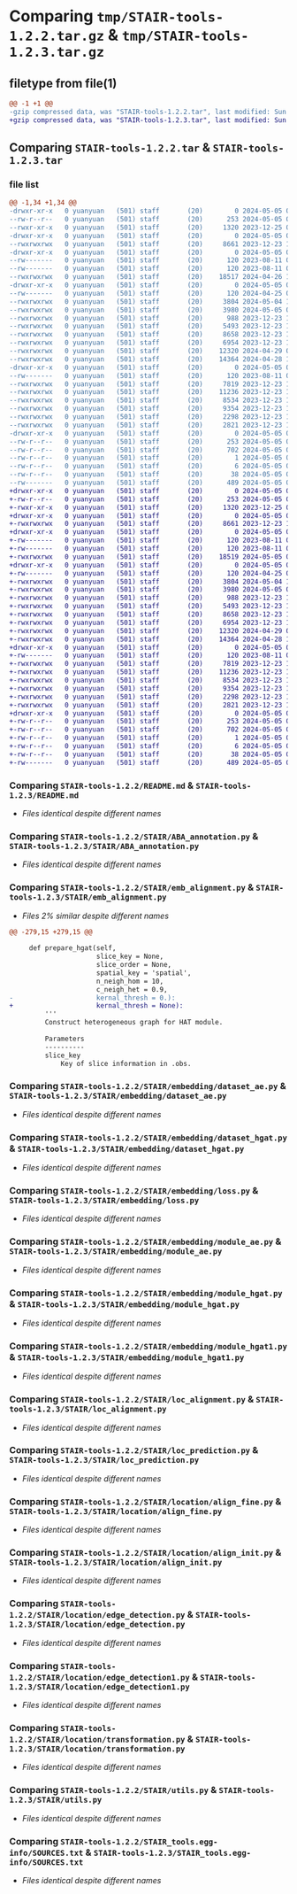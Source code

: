 # Comparing `tmp/STAIR-tools-1.2.2.tar.gz` & `tmp/STAIR-tools-1.2.3.tar.gz`

## filetype from file(1)

```diff
@@ -1 +1 @@
-gzip compressed data, was "STAIR-tools-1.2.2.tar", last modified: Sun May  5 05:48:49 2024, max compression
+gzip compressed data, was "STAIR-tools-1.2.3.tar", last modified: Sun May  5 07:24:47 2024, max compression
```

## Comparing `STAIR-tools-1.2.2.tar` & `STAIR-tools-1.2.3.tar`

### file list

```diff
@@ -1,34 +1,34 @@
-drwxr-xr-x   0 yuanyuan   (501) staff       (20)        0 2024-05-05 05:48:49.110392 STAIR-tools-1.2.2/
--rw-r--r--   0 yuanyuan   (501) staff       (20)      253 2024-05-05 05:48:49.110134 STAIR-tools-1.2.2/PKG-INFO
--rwxr-xr-x   0 yuanyuan   (501) staff       (20)     1320 2023-12-25 02:00:08.000000 STAIR-tools-1.2.2/README.md
-drwxr-xr-x   0 yuanyuan   (501) staff       (20)        0 2024-05-05 05:48:49.105486 STAIR-tools-1.2.2/STAIR/
--rwxrwxrwx   0 yuanyuan   (501) staff       (20)     8661 2023-12-23 11:23:09.000000 STAIR-tools-1.2.2/STAIR/ABA_annotation.py
-drwxr-xr-x   0 yuanyuan   (501) staff       (20)        0 2024-05-05 05:48:49.105811 STAIR-tools-1.2.2/STAIR/ABAanno/
--rw-------   0 yuanyuan   (501) staff       (20)      120 2023-08-11 07:05:03.000000 STAIR-tools-1.2.2/STAIR/ABAanno/__init__.py
--rw-------   0 yuanyuan   (501) staff       (20)      120 2023-08-11 07:05:03.000000 STAIR-tools-1.2.2/STAIR/__init__.py
--rwxrwxrwx   0 yuanyuan   (501) staff       (20)    18517 2024-04-26 11:02:07.000000 STAIR-tools-1.2.2/STAIR/emb_alignment.py
-drwxr-xr-x   0 yuanyuan   (501) staff       (20)        0 2024-05-05 05:48:49.107712 STAIR-tools-1.2.2/STAIR/embedding/
--rw-------   0 yuanyuan   (501) staff       (20)      120 2024-04-25 02:41:10.000000 STAIR-tools-1.2.2/STAIR/embedding/__init__.py
--rwxrwxrwx   0 yuanyuan   (501) staff       (20)     3804 2024-05-04 11:27:47.000000 STAIR-tools-1.2.2/STAIR/embedding/dataset_ae.py
--rwxrwxrwx   0 yuanyuan   (501) staff       (20)     3980 2024-05-05 05:48:21.000000 STAIR-tools-1.2.2/STAIR/embedding/dataset_hgat.py
--rwxrwxrwx   0 yuanyuan   (501) staff       (20)      988 2023-12-23 11:23:12.000000 STAIR-tools-1.2.2/STAIR/embedding/loss.py
--rwxrwxrwx   0 yuanyuan   (501) staff       (20)     5493 2023-12-23 11:23:12.000000 STAIR-tools-1.2.2/STAIR/embedding/module_ae.py
--rwxrwxrwx   0 yuanyuan   (501) staff       (20)     8658 2023-12-23 11:23:12.000000 STAIR-tools-1.2.2/STAIR/embedding/module_hgat.py
--rwxrwxrwx   0 yuanyuan   (501) staff       (20)     6954 2023-12-23 11:23:12.000000 STAIR-tools-1.2.2/STAIR/embedding/module_hgat1.py
--rwxrwxrwx   0 yuanyuan   (501) staff       (20)    12320 2024-04-29 06:21:03.000000 STAIR-tools-1.2.2/STAIR/loc_alignment.py
--rwxrwxrwx   0 yuanyuan   (501) staff       (20)    14364 2024-04-28 11:59:13.000000 STAIR-tools-1.2.2/STAIR/loc_prediction.py
-drwxr-xr-x   0 yuanyuan   (501) staff       (20)        0 2024-05-05 05:48:49.109344 STAIR-tools-1.2.2/STAIR/location/
--rw-------   0 yuanyuan   (501) staff       (20)      120 2023-08-11 07:05:03.000000 STAIR-tools-1.2.2/STAIR/location/__init__.py
--rwxrwxrwx   0 yuanyuan   (501) staff       (20)     7819 2023-12-23 11:23:12.000000 STAIR-tools-1.2.2/STAIR/location/align_fine.py
--rwxrwxrwx   0 yuanyuan   (501) staff       (20)    11236 2023-12-23 11:23:13.000000 STAIR-tools-1.2.2/STAIR/location/align_init.py
--rwxrwxrwx   0 yuanyuan   (501) staff       (20)     8534 2023-12-23 11:23:13.000000 STAIR-tools-1.2.2/STAIR/location/edge_detection.py
--rwxrwxrwx   0 yuanyuan   (501) staff       (20)     9354 2023-12-23 11:23:13.000000 STAIR-tools-1.2.2/STAIR/location/edge_detection1.py
--rwxrwxrwx   0 yuanyuan   (501) staff       (20)     2298 2023-12-23 11:23:13.000000 STAIR-tools-1.2.2/STAIR/location/transformation.py
--rwxrwxrwx   0 yuanyuan   (501) staff       (20)     2821 2023-12-23 11:23:13.000000 STAIR-tools-1.2.2/STAIR/utils.py
-drwxr-xr-x   0 yuanyuan   (501) staff       (20)        0 2024-05-05 05:48:49.109939 STAIR-tools-1.2.2/STAIR_tools.egg-info/
--rw-r--r--   0 yuanyuan   (501) staff       (20)      253 2024-05-05 05:48:49.000000 STAIR-tools-1.2.2/STAIR_tools.egg-info/PKG-INFO
--rw-r--r--   0 yuanyuan   (501) staff       (20)      702 2024-05-05 05:48:49.000000 STAIR-tools-1.2.2/STAIR_tools.egg-info/SOURCES.txt
--rw-r--r--   0 yuanyuan   (501) staff       (20)        1 2024-05-05 05:48:49.000000 STAIR-tools-1.2.2/STAIR_tools.egg-info/dependency_links.txt
--rw-r--r--   0 yuanyuan   (501) staff       (20)        6 2024-05-05 05:48:49.000000 STAIR-tools-1.2.2/STAIR_tools.egg-info/top_level.txt
--rw-r--r--   0 yuanyuan   (501) staff       (20)       38 2024-05-05 05:48:49.110442 STAIR-tools-1.2.2/setup.cfg
--rw-------   0 yuanyuan   (501) staff       (20)      489 2024-05-05 05:48:41.000000 STAIR-tools-1.2.2/setup.py
+drwxr-xr-x   0 yuanyuan   (501) staff       (20)        0 2024-05-05 07:24:47.221502 STAIR-tools-1.2.3/
+-rw-r--r--   0 yuanyuan   (501) staff       (20)      253 2024-05-05 07:24:47.221194 STAIR-tools-1.2.3/PKG-INFO
+-rwxr-xr-x   0 yuanyuan   (501) staff       (20)     1320 2023-12-25 02:00:08.000000 STAIR-tools-1.2.3/README.md
+drwxr-xr-x   0 yuanyuan   (501) staff       (20)        0 2024-05-05 07:24:47.216073 STAIR-tools-1.2.3/STAIR/
+-rwxrwxrwx   0 yuanyuan   (501) staff       (20)     8661 2023-12-23 11:23:09.000000 STAIR-tools-1.2.3/STAIR/ABA_annotation.py
+drwxr-xr-x   0 yuanyuan   (501) staff       (20)        0 2024-05-05 07:24:47.216379 STAIR-tools-1.2.3/STAIR/ABAanno/
+-rw-------   0 yuanyuan   (501) staff       (20)      120 2023-08-11 07:05:03.000000 STAIR-tools-1.2.3/STAIR/ABAanno/__init__.py
+-rw-------   0 yuanyuan   (501) staff       (20)      120 2023-08-11 07:05:03.000000 STAIR-tools-1.2.3/STAIR/__init__.py
+-rwxrwxrwx   0 yuanyuan   (501) staff       (20)    18519 2024-05-05 07:24:21.000000 STAIR-tools-1.2.3/STAIR/emb_alignment.py
+drwxr-xr-x   0 yuanyuan   (501) staff       (20)        0 2024-05-05 07:24:47.218731 STAIR-tools-1.2.3/STAIR/embedding/
+-rw-------   0 yuanyuan   (501) staff       (20)      120 2024-04-25 02:41:10.000000 STAIR-tools-1.2.3/STAIR/embedding/__init__.py
+-rwxrwxrwx   0 yuanyuan   (501) staff       (20)     3804 2024-05-04 11:27:47.000000 STAIR-tools-1.2.3/STAIR/embedding/dataset_ae.py
+-rwxrwxrwx   0 yuanyuan   (501) staff       (20)     3980 2024-05-05 05:48:21.000000 STAIR-tools-1.2.3/STAIR/embedding/dataset_hgat.py
+-rwxrwxrwx   0 yuanyuan   (501) staff       (20)      988 2023-12-23 11:23:12.000000 STAIR-tools-1.2.3/STAIR/embedding/loss.py
+-rwxrwxrwx   0 yuanyuan   (501) staff       (20)     5493 2023-12-23 11:23:12.000000 STAIR-tools-1.2.3/STAIR/embedding/module_ae.py
+-rwxrwxrwx   0 yuanyuan   (501) staff       (20)     8658 2023-12-23 11:23:12.000000 STAIR-tools-1.2.3/STAIR/embedding/module_hgat.py
+-rwxrwxrwx   0 yuanyuan   (501) staff       (20)     6954 2023-12-23 11:23:12.000000 STAIR-tools-1.2.3/STAIR/embedding/module_hgat1.py
+-rwxrwxrwx   0 yuanyuan   (501) staff       (20)    12320 2024-04-29 06:21:03.000000 STAIR-tools-1.2.3/STAIR/loc_alignment.py
+-rwxrwxrwx   0 yuanyuan   (501) staff       (20)    14364 2024-04-28 11:59:13.000000 STAIR-tools-1.2.3/STAIR/loc_prediction.py
+drwxr-xr-x   0 yuanyuan   (501) staff       (20)        0 2024-05-05 07:24:47.220378 STAIR-tools-1.2.3/STAIR/location/
+-rw-------   0 yuanyuan   (501) staff       (20)      120 2023-08-11 07:05:03.000000 STAIR-tools-1.2.3/STAIR/location/__init__.py
+-rwxrwxrwx   0 yuanyuan   (501) staff       (20)     7819 2023-12-23 11:23:12.000000 STAIR-tools-1.2.3/STAIR/location/align_fine.py
+-rwxrwxrwx   0 yuanyuan   (501) staff       (20)    11236 2023-12-23 11:23:13.000000 STAIR-tools-1.2.3/STAIR/location/align_init.py
+-rwxrwxrwx   0 yuanyuan   (501) staff       (20)     8534 2023-12-23 11:23:13.000000 STAIR-tools-1.2.3/STAIR/location/edge_detection.py
+-rwxrwxrwx   0 yuanyuan   (501) staff       (20)     9354 2023-12-23 11:23:13.000000 STAIR-tools-1.2.3/STAIR/location/edge_detection1.py
+-rwxrwxrwx   0 yuanyuan   (501) staff       (20)     2298 2023-12-23 11:23:13.000000 STAIR-tools-1.2.3/STAIR/location/transformation.py
+-rwxrwxrwx   0 yuanyuan   (501) staff       (20)     2821 2023-12-23 11:23:13.000000 STAIR-tools-1.2.3/STAIR/utils.py
+drwxr-xr-x   0 yuanyuan   (501) staff       (20)        0 2024-05-05 07:24:47.220985 STAIR-tools-1.2.3/STAIR_tools.egg-info/
+-rw-r--r--   0 yuanyuan   (501) staff       (20)      253 2024-05-05 07:24:47.000000 STAIR-tools-1.2.3/STAIR_tools.egg-info/PKG-INFO
+-rw-r--r--   0 yuanyuan   (501) staff       (20)      702 2024-05-05 07:24:47.000000 STAIR-tools-1.2.3/STAIR_tools.egg-info/SOURCES.txt
+-rw-r--r--   0 yuanyuan   (501) staff       (20)        1 2024-05-05 07:24:47.000000 STAIR-tools-1.2.3/STAIR_tools.egg-info/dependency_links.txt
+-rw-r--r--   0 yuanyuan   (501) staff       (20)        6 2024-05-05 07:24:47.000000 STAIR-tools-1.2.3/STAIR_tools.egg-info/top_level.txt
+-rw-r--r--   0 yuanyuan   (501) staff       (20)       38 2024-05-05 07:24:47.221557 STAIR-tools-1.2.3/setup.cfg
+-rw-------   0 yuanyuan   (501) staff       (20)      489 2024-05-05 07:24:43.000000 STAIR-tools-1.2.3/setup.py
```

### Comparing `STAIR-tools-1.2.2/README.md` & `STAIR-tools-1.2.3/README.md`

 * *Files identical despite different names*

### Comparing `STAIR-tools-1.2.2/STAIR/ABA_annotation.py` & `STAIR-tools-1.2.3/STAIR/ABA_annotation.py`

 * *Files identical despite different names*

### Comparing `STAIR-tools-1.2.2/STAIR/emb_alignment.py` & `STAIR-tools-1.2.3/STAIR/emb_alignment.py`

 * *Files 2% similar despite different names*

```diff
@@ -279,15 +279,15 @@
     
     def prepare_hgat(self,
                      slice_key = None,
                      slice_order = None,
                      spatial_key = 'spatial',
                      n_neigh_hom = 10, 
                      c_neigh_het = 0.9,
-                     kernal_thresh = 0.):
+                     kernal_thresh = None):
         '''
         Construct heterogeneous graph for HAT module.
 
         Parameters
         ----------
         slice_key
             Key of slice information in .obs.
```

### Comparing `STAIR-tools-1.2.2/STAIR/embedding/dataset_ae.py` & `STAIR-tools-1.2.3/STAIR/embedding/dataset_ae.py`

 * *Files identical despite different names*

### Comparing `STAIR-tools-1.2.2/STAIR/embedding/dataset_hgat.py` & `STAIR-tools-1.2.3/STAIR/embedding/dataset_hgat.py`

 * *Files identical despite different names*

### Comparing `STAIR-tools-1.2.2/STAIR/embedding/loss.py` & `STAIR-tools-1.2.3/STAIR/embedding/loss.py`

 * *Files identical despite different names*

### Comparing `STAIR-tools-1.2.2/STAIR/embedding/module_ae.py` & `STAIR-tools-1.2.3/STAIR/embedding/module_ae.py`

 * *Files identical despite different names*

### Comparing `STAIR-tools-1.2.2/STAIR/embedding/module_hgat.py` & `STAIR-tools-1.2.3/STAIR/embedding/module_hgat.py`

 * *Files identical despite different names*

### Comparing `STAIR-tools-1.2.2/STAIR/embedding/module_hgat1.py` & `STAIR-tools-1.2.3/STAIR/embedding/module_hgat1.py`

 * *Files identical despite different names*

### Comparing `STAIR-tools-1.2.2/STAIR/loc_alignment.py` & `STAIR-tools-1.2.3/STAIR/loc_alignment.py`

 * *Files identical despite different names*

### Comparing `STAIR-tools-1.2.2/STAIR/loc_prediction.py` & `STAIR-tools-1.2.3/STAIR/loc_prediction.py`

 * *Files identical despite different names*

### Comparing `STAIR-tools-1.2.2/STAIR/location/align_fine.py` & `STAIR-tools-1.2.3/STAIR/location/align_fine.py`

 * *Files identical despite different names*

### Comparing `STAIR-tools-1.2.2/STAIR/location/align_init.py` & `STAIR-tools-1.2.3/STAIR/location/align_init.py`

 * *Files identical despite different names*

### Comparing `STAIR-tools-1.2.2/STAIR/location/edge_detection.py` & `STAIR-tools-1.2.3/STAIR/location/edge_detection.py`

 * *Files identical despite different names*

### Comparing `STAIR-tools-1.2.2/STAIR/location/edge_detection1.py` & `STAIR-tools-1.2.3/STAIR/location/edge_detection1.py`

 * *Files identical despite different names*

### Comparing `STAIR-tools-1.2.2/STAIR/location/transformation.py` & `STAIR-tools-1.2.3/STAIR/location/transformation.py`

 * *Files identical despite different names*

### Comparing `STAIR-tools-1.2.2/STAIR/utils.py` & `STAIR-tools-1.2.3/STAIR/utils.py`

 * *Files identical despite different names*

### Comparing `STAIR-tools-1.2.2/STAIR_tools.egg-info/SOURCES.txt` & `STAIR-tools-1.2.3/STAIR_tools.egg-info/SOURCES.txt`

 * *Files identical despite different names*

